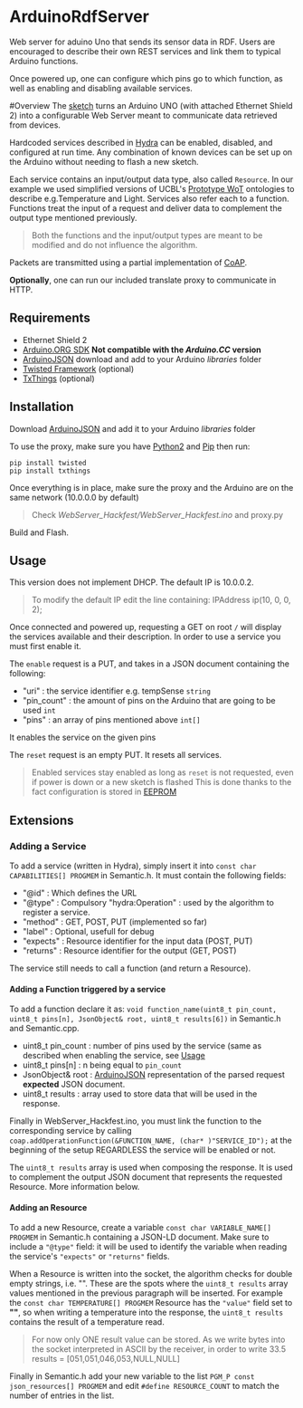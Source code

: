 # ArduinoRdfServer
Web server for aduino Uno that sends its sensor data in RDF. Users are encouraged to describe their own REST services and link them to typical Arduino functions.

Once powered up, one can configure which pins go to which function, as well as enabling and disabling available services.

#Overview
The [sketch](https://github.com/ucbl/arduinoRdfServer/tree/master/WebServer_Hackfest) turns an Arduino UNO (with attached Ethernet Shield 2) into a configurable Web Server meant to communicate data retrieved from devices.

Hardcoded services described in [Hydra](http://www.hydra-cg.com/) can be enabled, disabled, and configured at run time. Any combination of known devices can be set up on the Arduino without needing to flash a new sketch.

Each service contains an input/output data type, also called ``Resource``. In our example we used simplified versions of UCBL's [Prototype WoT](https://github.com/ucbl/prototype-wot) ontologies to describe e.g.Temperature and Light. Services also refer each to a function. Functions treat the input of a request and deliver data to complement the output type mentioned previously. 

> Both the functions and the input/output types are meant to be modified and do not influence the algorithm.

Packets are transmitted using a partial implementation of [CoAP](tools.ietf.org/html/rfc7252).

**Optionally**, one can run our included translate proxy to communicate in HTTP.

## Requirements
* Ethernet Shield 2
* [Arduino.ORG SDK](http://www.arduino.org/downloads) **Not compatible with the _Arduino.CC_ version**
* [ArduinoJSON](https://github.com/bblanchon/ArduinoJson) download and add to your Arduino _libraries_ folder
* [Twisted Framework](http://twistedmatrix.com/trac/) (optional)
* [TxThings](https://github.com/mwasilak/txThings) (optional)

## Installation
Download [ArduinoJSON](https://github.com/bblanchon/ArduinoJson) and add it to your Arduino _libraries_ folder

To use the proxy, make sure you have [Python2](https://www.python.org/) and [Pip](https://pypi.python.org/pypi/pip) then run:
```
pip install twisted
pip install txthings
```
Once everything is in place, make sure the proxy and the Arduino are on the same network (10.0.0.0 by default)
> Check _WebServer_Hackfest/WebServer_Hackfest.ino_ and proxy.py

Build and Flash.

## Usage

This version does not implement DHCP. The default IP is 10.0.0.2.
> To modify the default IP edit the line containing: IPAddress ip(10, 0, 0, 2);

Once connected and powered up, requesting a GET on root ``/`` will display the services available and their description. In order to use a service you must first enable it.

The ``enable`` request is a PUT, and takes in a JSON document containing the following:
* "uri" : the service identifier e.g. tempSense ``string``
* "pin_count" : the amount of pins on the Arduino that are going to be used ``int``
* "pins" : an array of pins mentioned above ``int[]``

It enables the service on the given pins

The ``reset`` request is an empty PUT. It resets all services.

> Enabled services stay enabled as long as ``reset`` is not requested, even if power is down or a new sketch is flashed
> This is done thanks to the fact configuration is stored in [EEPROM](https://www.arduino.cc/en/Reference/EEPROM)

## Extensions

### Adding a Service

To add a service (written in Hydra), simply insert it into ``const char CAPABILITIES[] PROGMEM`` in Semantic.h.
It must contain the following fields:
* "@id" : Which defines the URL
* "@type" : Compulsory "hydra:Operation" : used by the algorithm to register a service.
* "method" : GET, POST, PUT (implemented so far)
* "label" : Optional, usefull for debug
* "expects" : Resource identifier for the input data (POST, PUT)
* "returns" : Resource identifier for the output (GET, POST)

The service still needs to call a function (and return a Resource).

#### Adding a Function triggered by a service

To add a function declare it as: ``void function_name(uint8_t pin_count, uint8_t pins[n], JsonObject& root, uint8_t results[6])`` in Semantic.h and Semantic.cpp.
* uint8_t pin_count : number of pins used by the service (same as described when enabling the service, see [Usage](https://github.com/ucbl/arduinoRdfServer/edit/master/README.md#Usage)
* uint8_t pins[n] : n being equal to ``pin_count``
* JsonObject& root : [ArduinoJSON](https://github.com/bblanchon/ArduinoJson) representation of the parsed request **expected** JSON document.
* uint8_t results : array used to store data that will be used in the response.

Finally in WebServer_Hackfest.ino, you must link the function to the corresponding service by calling ``coap.addOperationFunction(&FUNCTION_NAME, (char* )"SERVICE_ID");`` at the beginning of the setup REGARDLESS the service will be enabled or not.

The ``uint8_t results`` array is used when composing the response. It is used to complement the output JSON document that represents the requested Resource. More information below.

#### Adding an Resource

To add a new Resource, create a variable ``const char VARIABLE_NAME[] PROGMEM`` in Semantic.h containing a JSON-LD document.
Make sure to include a ``"@type"`` field: it will be used to identify the variable when reading the service's ``"expects"`` or ``"returns"`` fields.

When a Resource is written into the socket, the algorithm checks for double empty strings, i.e. "". These are the spots where the ``uint8_t results`` array values mentioned in the previous paragraph will be inserted. For example the ``const char TEMPERATURE[] PROGMEM`` Resource has the ``"value"`` field set to **""**, so when writing a temperature into the response, the ``uint8_t results`` contains the result of a temperature read.

> For now only ONE result value can be stored.
> As we write bytes into the socket interpreted in ASCII by the receiver, in order to write 33.5 results = [051,051,046,053,NULL,NULL]

Finally in Semantic.h add your new variable to the list ``PGM_P const json_resources[] PROGMEM`` and edit ``#define RESOURCE_COUNT`` to match the number of entries in the list.





